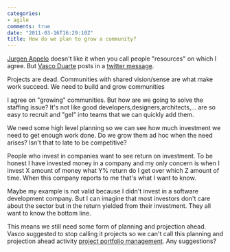 ```yaml
---
categories:
- agile
comments: true
date: "2011-03-16T16:29:10Z"
title: How do we plan to grow a community?
---
```


[Jurgen Appelo](http://www.noop.nl/) doesn't like it when you call people "resources" on which I agree. But [Vasco Duarte](http://softwaredevelopmenttoday.blogspot.com/) posts in a [twitter message](http://twitter.com/#!/duarte_vasco/status/41063686374297600).

Projects are dead. Communities with shared vision/sense are what make work succeed. We need to build and grow communities

<!--more--> 

I agree on "growing" communities. But how are we going to solve the staffing issue? It's not like good developers,designers,architects,... are so easy to recruit and "gel" into teams that we can quickly add them.

We need some high level planning so we can see how much investment we need to get enough work done. Do we grow them ad hoc when the need arises? Isn't that to late to be competitive?

People who invest in companies want to see return on investment. To be honest I have invested money in a company and my only concern is when I invest X amount of money what Y% return do I get over which Z amount of time. When this company reports to me that's what I want to know.

Maybe my example is not valid because I didn't invest in a software development company. But I can imagine that most investors don't care about the sector but in the return yielded from their investment. They all want to know the bottom line.

This means we still need some form of planning and projection ahead. Vasco suggested to stop calling it projects so we can't call this planning and projection ahead activity [project portfolio management](http://en.wikipedia.org/wiki/Project_Portfolio_Management). Any suggestions?
